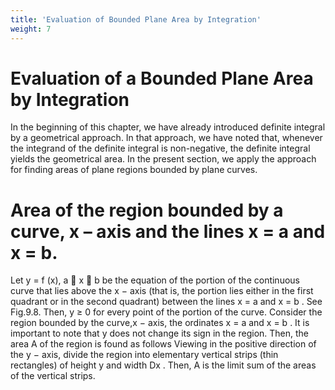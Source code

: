 ```yaml
---
title: 'Evaluation of Bounded Plane Area by Integration'
weight: 7
---
```


# Evaluation of a Bounded Plane Area by Integration
In the beginning of this chapter, we have already introduced definite integral by a geometrical approach. In that approach, we have noted that, whenever the integrand of the definite integral is non-negative, the definite integral yields the geometrical area. In the present section, we apply the approach for finding areas of plane regions bounded by plane curves.

# Area of the region bounded by a curve, x – axis and the lines x = a and x = b.
Let y = f (x), a  x  b be the equation of the portion of the continuous curve that lies above the x − axis (that is, the portion lies either in the first quadrant or in the second quadrant) between the lines x = a and x = b . See Fig.9.8. Then, y ≥ 0 for every point of the portion of the curve. Consider the region bounded by the curve,x − axis, the ordinates x = a and x = b . It is important to note that y does not change its sign in the region. Then, the area A of the region is found as follows Viewing in the positive direction of the y − axis, divide the region into elementary vertical strips (thin rectangles) of height y and width Dx . Then, A is the limit sum of the areas of the vertical strips.
